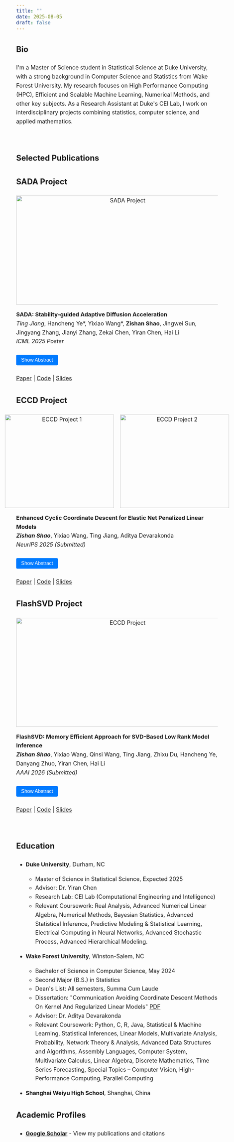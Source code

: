 ```yaml
---
title: ""
date: 2025-08-05
draft: false
---
```


<style>
body, p, li, div {
    font-size: 18px !important;
    line-height: 1.6 !important;
}

h1, h2, h3, h4, h5, h6 {
    font-size: 1.4em !important;
}

.abstract {
    display: none;
    background-color: #f8f9fa;
    padding: 15px;
    margin: 10px 0;
    border-left: 4px solid #007bff;
    border-radius: 5px;
    font-size: 18px !important;
}

.abstract-button {
    background-color: #007bff;
    color: white;
    border: none;
    padding: 8px 16px;
    border-radius: 4px;
    cursor: pointer;
    font-size: 16px;
    margin: 10px 0;
}

.abstract-button:hover {
    background-color: #0056b3;
}

/* Override any existing font sizes */
* {
    font-size: inherit;
}
</style>

<script>
function toggleAbstract(projectId) {
    const abstract = document.getElementById(projectId);
    const button = document.querySelector(`[onclick="toggleAbstract('${projectId}')"]`);
    
    if (abstract.style.display === 'none' || abstract.style.display === '') {
        abstract.style.display = 'block';
        button.textContent = 'Hide Abstract';
    } else {
        abstract.style.display = 'none';
        button.textContent = 'Show Abstract';
    }
}
</script>


<!--
<figure>
    <img src="../version1_pressed.jpg" alt="Image Description" style="display: block; margin: auto;">
    <figcaption>What's up!</figcaption> 
</figure>
-->



#


### Bio

I'm a Master of Science student in Statistical Science at Duke University, with a strong background in Computer Science and Statistics from Wake Forest University. My research focuses on High Performance Computing (HPC), Efficient and Scalable Machine Learning, Numerical Methods, and other key subjects. As a Research Assistant at Duke's CEI Lab, I work on interdisciplinary projects combining statistics, computer science, and applied mathematics.



<br>

## Selected Publications

### SADA Project
<div style="text-align: center;">
    <img src="../project-img/sada.png" alt="SADA Project" width="700" height="350">
</div>

**SADA: Stability-guided Adaptive Diffusion Acceleration**  
*Ting Jiang*, Hancheng Ye*, Yixiao Wang*, **Zishan Shao**, Jingwei Sun, Jingyang Zhang, Jianyi Zhang, Zekai Chen, Yiran Chen, Hai Li  
*ICML 2025 Poster*

<button class="abstract-button" onclick="toggleAbstract('sada-abstract')">Show Abstract</button>
<div id="sada-abstract" class="abstract">
    <strong>Abstract:</strong> Diffusion models have shown remarkable success in generating high-quality samples, but their inference process is often slow due to the need for many denoising steps. We propose SADA (Stability-guided Adaptive Diffusion Acceleration), a novel approach that adaptively reduces the number of denoising steps while maintaining sample quality. Our method uses a stability-guided criterion to determine when to skip steps, achieving significant speedup without compromising generation quality.
</div>

[Paper](https://openreview.net/pdf?id=ThMQfsBnje) | [Code](https://github.com/your-repo/sada) | [Slides](https://your-slides-link.com)

### ECCD Project
<div style="text-align: center; display: flex; justify-content: center; gap: 20px;">
    <img src="../project-img/eccd1.png" alt="ECCD Project 1" width="350" height="300">
    <img src="../project-img/eccd2.png" alt="ECCD Project 2" width="350" height="300">
</div>

**Enhanced Cyclic Coordinate Descent for Elastic Net Penalized Linear Models**  
***Zishan Shao***, Yixiao Wang, Ting Jiang, Aditya Devarakonda  
*NeurIPS 2025 (Submitted)*

<button class="abstract-button" onclick="toggleAbstract('eccd-abstract')">Show Abstract</button>
<div id="eccd-abstract" class="abstract">
    <strong>Abstract:</strong> Coordinate descent methods are widely used for solving large-scale optimization problems, particularly in machine learning applications. We propose Enhanced Cyclic Coordinate Descent (ECCD), an improved variant that addresses the limitations of traditional cyclic coordinate descent for Elastic Net penalized linear models. Our method introduces adaptive step sizes and efficient communication-avoiding strategies, achieving faster convergence and better scalability for high-dimensional problems.
</div>

[Paper](https://arxiv.org/abs/2406.18001) | [Code](https://github.com/your-repo/eccd) | [Slides](https://your-slides-link.com)

### FlashSVD Project
<div style="text-align: center;">
    <img src="../project-img/pipeline.png" alt="ECCD Project" width="700" height="350">
</div>

**FlashSVD: Memory Efficient Approach for SVD-Based Low Rank Model Inference**  
***Zishan Shao***, Yixiao Wang, Qinsi Wang, Ting Jiang, Zhixu Du, Hancheng Ye, Danyang Zhuo, Yiran Chen, Hai Li  
*AAAI 2026 (Submitted)*

<button class="abstract-button" onclick="toggleAbstract('flashsvd-abstract')">Show Abstract</button>
<div id="flashsvd-abstract" class="abstract">
    <strong>Abstract:</strong> Singular Value Decomposition (SVD) is a fundamental technique in machine learning and data analysis, but its memory requirements can be prohibitive for large-scale applications. We present FlashSVD, a memory-efficient approach for SVD-based low-rank model inference that significantly reduces memory footprint while maintaining accuracy. Our method employs innovative caching strategies and adaptive memory management, enabling efficient processing of large matrices on memory-constrained systems.
</div>

[Paper](https://arxiv.org/abs/2508.01506) | [Code](https://github.com/your-repo/flashsvd) | [Slides](https://your-slides-link.com)

 
<br>


### Education

- **Duke University**, Durham, NC
  - Master of Science in Statistical Science, Expected 2025
  - Advisor: Dr. Yiran Chen
  - Research Lab: CEI Lab (Computational Engineering and Intelligence)
  - Relevant Coursework: Real Analysis, Advanced Numerical Linear Algebra, Numerical Methods, Bayesian Statistics, Advanced Statistical Inference, Predictive Modeling & Statistical Learning, Electrical Computing in Neural Networks, Advanced Stochastic Process, Advanced Hierarchical Modeling.

- **Wake Forest University**, Winston-Salem, NC
  - Bachelor of Science in Computer Science, May 2024
  - Second Major (B.S.) in Statistics
  - Dean's List: All semesters, Summa Cum Laude
  - Dissertation: "Communication Avoiding Coordinate Descent Methods On Kernel And Regularized Linear Models" [PDF](../WFU_CS_Thesis.pdf)
  - Advisor: Dr. Aditya Devarakonda
  - Relevant Coursework: Python, C, R, Java, Statistical & Machine Learning, Statistical Inferences, Linear Models, Multivariate Analysis, Probability, Network Theory & Analysis, Advanced Data Structures and Algorithms,  Assembly Languages, Computer System, Multivariate Calculus, Linear Algebra, Discrete Mathematics, Time Series Forecasting, Special Topics – Computer Vision, High-Performance Computing, Parallel Computing


- **Shanghai Weiyu High School**, Shanghai, China

### Academic Profiles

- **[Google Scholar](https://scholar.google.com/citations?user=EUMawmQAAAAJ&hl=en)** - View my publications and citations


<!-- Rest of the content follows -->


